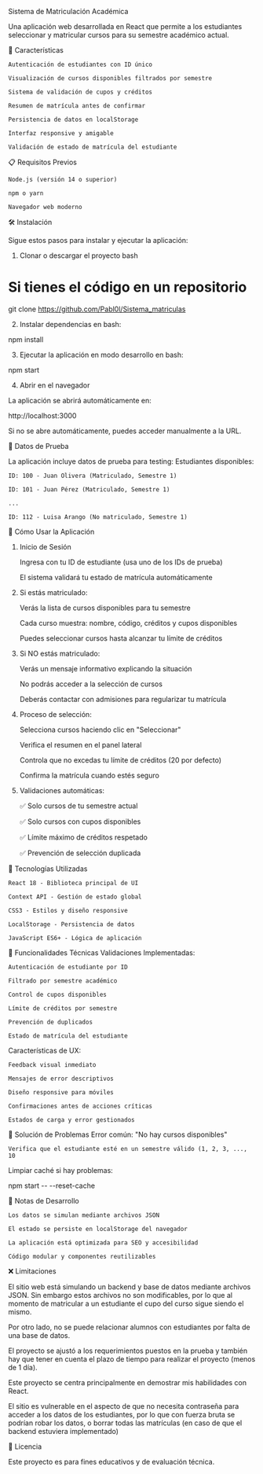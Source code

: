 Sistema de Matriculación Académica

Una aplicación web desarrollada en React que permite a los estudiantes seleccionar y matricular cursos para su semestre académico actual.

🚀 Características

    Autenticación de estudiantes con ID único

    Visualización de cursos disponibles filtrados por semestre

    Sistema de validación de cupos y créditos

    Resumen de matrícula antes de confirmar

    Persistencia de datos en localStorage

    Interfaz responsive y amigable

    Validación de estado de matrícula del estudiante

📋 Requisitos Previos

    Node.js (versión 14 o superior)

    npm o yarn

    Navegador web moderno

🛠️ Instalación

Sigue estos pasos para instalar y ejecutar la aplicación:
1. Clonar o descargar el proyecto
bash

# Si tienes el código en un repositorio
git clone https://github.com/Pabl0l/Sistema_matriculas

2. Instalar dependencias
en bash:

npm install

3. Ejecutar la aplicación en modo desarrollo
en bash:

npm start

4. Abrir en el navegador

La aplicación se abrirá automáticamente en:

http://localhost:3000

Si no se abre automáticamente, puedes acceder manualmente a la URL.

🧪 Datos de Prueba

La aplicación incluye datos de prueba para testing:
Estudiantes disponibles:

    ID: 100 - Juan Olivera (Matriculado, Semestre 1)
    
    ID: 101 - Juan Pérez (Matriculado, Semestre 1)

    ...
    
    ID: 112 - Luisa Arango (No matriculado, Semestre 1)


🎯 Cómo Usar la Aplicación
1. Inicio de Sesión

    Ingresa con tu ID de estudiante (usa uno de los IDs de prueba)

    El sistema validará tu estado de matrícula automáticamente

2. Si estás matriculado:

    Verás la lista de cursos disponibles para tu semestre

    Cada curso muestra: nombre, código, créditos y cupos disponibles

    Puedes seleccionar cursos hasta alcanzar tu límite de créditos

3. Si NO estás matriculado:

    Verás un mensaje informativo explicando la situación

    No podrás acceder a la selección de cursos

    Deberás contactar con admisiones para regularizar tu matrícula

4. Proceso de selección:

    Selecciona cursos haciendo clic en "Seleccionar"

    Verifica el resumen en el panel lateral

    Controla que no excedas tu límite de créditos (20 por defecto)

    Confirma la matrícula cuando estés seguro

5. Validaciones automáticas:

    ✅ Solo cursos de tu semestre actual

    ✅ Solo cursos con cupos disponibles

    ✅ Límite máximo de créditos respetado

    ✅ Prevención de selección duplicada


🔧 Tecnologías Utilizadas

    React 18 - Biblioteca principal de UI

    Context API - Gestión de estado global

    CSS3 - Estilos y diseño responsive

    LocalStorage - Persistencia de datos

    JavaScript ES6+ - Lógica de aplicación

📱 Funcionalidades Técnicas
Validaciones Implementadas:

    Autenticación de estudiante por ID

    Filtrado por semestre académico

    Control de cupos disponibles

    Límite de créditos por semestre

    Prevención de duplicados

    Estado de matrícula del estudiante

Características de UX:

    Feedback visual inmediato

    Mensajes de error descriptivos

    Diseño responsive para móviles

    Confirmaciones antes de acciones críticas

    Estados de carga y error gestionados

🚨 Solución de Problemas
Error común: "No hay cursos disponibles"

    Verifica que el estudiante esté en un semestre válido (1, 2, 3, ..., 10

Limpiar caché si hay problemas:

npm start -- --reset-cache

📝 Notas de Desarrollo

    Los datos se simulan mediante archivos JSON

    El estado se persiste en localStorage del navegador

    La aplicación está optimizada para SEO y accesibilidad

    Código modular y componentes reutilizables

❌ Limitaciones

El sitio web está simulando un backend y base de datos mediante archivos JSON. Sin embargo estos archivos no son modificables,
por lo que al momento de matricular a un estudiante el cupo del curso sigue siendo el mismo.

Por otro lado, no se puede relacionar alumnos con estudiantes por falta de una base de datos.

El proyecto se ajustó a los requerimientos puestos en la prueba y también hay que tener en cuenta el plazo de tiempo para realizar el proyecto (menos de 1 día).

Este proyecto se centra principalmente en demostrar mis habilidades con React.

El sitio es vulnerable en el aspecto de que no necesita contraseña para acceder a los datos de los estudiantes, por lo que con fuerza bruta se podrían robar los datos, 
o borrar todas las matrículas (en caso de que el backend estuviera implementado)

📄 Licencia

Este proyecto es para fines educativos y de evaluación técnica.
